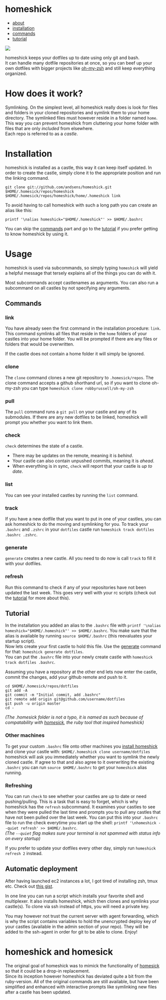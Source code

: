 homeshick
=========
* [about](#how-does-it-work)
* [installation](#installation)
* [commands](#commands)
* [tutorial](#tutorial)

<img src="http://i.imgur.com/3zAK9.jpg">

homeshick keeps your dotfiles up to date using only git and bash.  
It can handle many dotfile repositories at once, so you can beef up your own dotfiles
with bigger projects like [oh-my-zsh](https://github.com/robbyrussell/oh-my-zsh) and still
keep everything organized.

# How does it work? #
Symlinking.
On the simplest level, all homeshick really does is look for files and folders
in your cloned repositories and symlink them to your home directory. 
The symlinked files must however reside in a folder named `home`.  
This way you can prevent homeshick from cluttering your home folder with
files that are only *included* from elsewhere.  
Each repo is referred to as a *castle*.

# Installation #
homeshick is installed as a castle, this way it can keep itself updated.
In order to create the castle, simply clone it to the appropriate position and run the linking command.
```
git clone git://github.com/andsens/homeshick.git $HOME/.homesick/repos/homeshick
$HOME/.homesick/repos/homeshick/home/.homeshick link
```

To avoid having to call homeshick with such a long path you can create an alias like this:
```
printf '\nalias homeshick="$HOME/.homeshick"' >> $HOME/.bashrc
```

You can skip the [commands](#commands) part and go to the [tutorial](#tutorial)
if you prefer getting to know homeshick by using it.

# Usage #

homeshick is used via subcommands, so simply typing `homeshick` will yield a helpful message
that tersely explains all of the things you can do with it.

Most subcommands accept castlenames as arguments.
You can also run a subcommand on all castles by not specifying any arguments.

## Commands ##

### link ###
You have already seen the first command in the installation procedure: `link`.  
This command symlinks all files that reside in the `home` folders of your castles into your home folder.
You will be prompted if there are any files or folders that would be overwritten.

If the castle does not contain a home folder it will simply be ignored.

### clone ###
The `clone` command clones a new git repository to `.homesick/repos`.
The clone command accepts a github shorthand url, so if you want to clone
oh-my-zsh you can type `homeshick clone robbyrussell/oh-my-zsh`

### pull ###
The `pull` command runs a `git pull` on your castle and any of its submodules.
If there are any new dotfiles to be linked, homeshick will prompt you whether you want to link them.

### check ###
`check` determines the state of a castle.
* There may be updates on the remote, meaning it is *behind*.
* Your castle can also contain unpushed commits, meaning it is *ahead*.
* When everything is in sync, `check` will report that your castle is *up to date*.

### list ###
You can see your installed castles by running the `list` command.

### track ###
If you have a new dotfile that you want to put in one of your castles, you can ask
homeshick to do the moving and symlinking for you.
To track your `.bashrc` and `.zshrc` in your `dotfiles` castle
run `homeshick track dotfiles .bashrc .zshrc`.

### generate ###
`generate` creates a new castle.
All you need to do now is call `track` to fill it with your dotfiles.

### refresh ###
Run this command to check if any of your repositories have not been updated the last week.
This goes very well with your rc scripts (check out the [tutorial](#tutorial) for more about this).


## Tutorial ##

In the installation you added an alias to the `.bashrc` file with
`printf '\nalias homeshick="$HOME/.homeshick"' >> $HOME/.bashrc`. 
You make sure that the alias is available by running
`source $HOME/.bashrc` (this reevaluates your startup script).  
Now lets create your first castle to hold this file. Use the [generate](#generate) command for that: 
`homeshick generate dotfiles`.  
You can put the `.bashrc` file into your newly create castle with `homeshick track dotfiles .bashrc`.

Assuming you have a repository at the other end lets now enter the castle, commit the changes,
add your github remote and push to it.
```
cd $HOME/.homesick/repos/dotfiles
git add -A
git commit -m "Initial commit, add .bashrc"
git remote add origin git@github.com/username/dotfiles
git push -u origin master
cd -
```
*(The _.homesick_ folder is not a typo, it is named as such because of compatability with
[homesick](#homeshick-and-homesick), the ruby tool that inspired homeshick)*

### Other machines ###
To get your custom `.bashrc` file onto other machines you [install homeshick](#installation) and
clone your castle with: `$HOME/.homeshick clone username/dotfiles`  
homeshick will ask you immediately whether you want to symlink the newly cloned castle.
If agree to that and also agree to it overwriting the existing `.bashrc` you can run
`source $HOME/.bashrc` to get your `homeshick` alias running.

### Refreshing ###
You can run `check` to see whether your castles are up to date or need pushing/pulling.
This is a task that is easy to forget, which is why homeshick has the `refresh` subcommand.
It examines your castles to see when they were pulled the last time and prompts you to pull
any castles that have not been pulled over the last week.
You can put this into your `.bashrc` file to run the check everytime you start up the shell:
`printf '\nhomeshick --quiet refresh' >> $HOME/.bashrc`.  
*(The `--quiet` flag makes sure your terminal is not spammed with status info on every startup)*

If you prefer to update your dotfiles every other day, simply run `homeshick refresh 2` instead.

## Automatic deployment ##
After having launched ec2 instances a lot, I got tired of installing zsh, tmux etc.
Check out [this gist](https://gist.github.com/2913223).

In one line you can run a script which installs your favorite shell and multiplexer.
It also installs homeshick, which then clones and symlinks your castle(s).
To clone via ssh instead of https, you will need a private key.

You may however not trust the current server with agent forwarding,
which is why the script contains variables to hold the unencrypted deploy key of your castles
(available in the admin section of your repo).
They will be added to the ssh-agent in order for git to be able to clone. Enjoy!


# homeshick and homesick #
The original goal of homeshick was to mimick the functionality of
[homesick](https://github.com/technicalpickles/homesick) so that it could be a drop-in replacement.  
Since its inception however homeshick has deviated quite a bit from the ruby-version.
All of the original commands are still available, but have been simplified and enhanced with interactive
prompts like symlinking new files after a castle has been updated.
